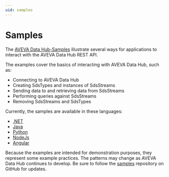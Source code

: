 ```yaml
---
uid: samples
---
```


Samples
=======

The [AVEVA Data Hub-Samples](https://github.com/osisoft/OSI-Samples-OCS) illustrate several ways for applications to interact with the AVEVA Data Hub REST API.

The examples cover the basics of interacting with AVEVA Data Hub, such as:

* Connecting to AVEVA Data Hub
* Creating SdsTypes and instances of SdsStreams 
* Sending data to and retrieving data from SdsStreams 
* Performing queries against SdsStreams 
* Removing SdsStreams and SdsTypes

Currently, the samples are available in these languages:

* [.NET](https://github.com/osisoft/OSI-Samples-OCS/tree/master/docs/SDS_WAVEFORM_DOTNET_README.md) 
* [Java](https://github.com/osisoft/sample-ocs-waveform-java)
* [Python](https://github.com/osisoft/sample-ocs-waveform-python)
* [NodeJs](https://github.com/osisoft/sample-ocs-waveform-nodejs)
* [Angular](https://github.com/osisoft/sample-ocs-waveform-angular)

Because the examples are intended for demonstration purposes, they represent some example practices. The patterns may change as AVEVA Data Hub continues to develop. Be sure to follow the [samples](https://github.com/osisoft/OSI-Samples) repository on GitHub for updates.
